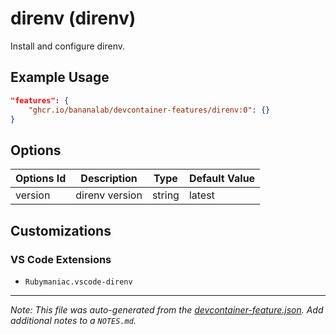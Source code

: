 
# direnv (direnv)

Install and configure direnv.

## Example Usage

```json
"features": {
    "ghcr.io/bananalab/devcontainer-features/direnv:0": {}
}
```

## Options

| Options Id | Description | Type | Default Value |
|-----|-----|-----|-----|
| version | direnv version | string | latest |

## Customizations

### VS Code Extensions

- `Rubymaniac.vscode-direnv`



---

_Note: This file was auto-generated from the [devcontainer-feature.json](https://github.com/bananalab/devcontainer-features/blob/main/src/direnv/devcontainer-feature.json).  Add additional notes to a `NOTES.md`._
